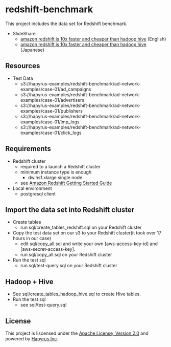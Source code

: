 redshift-benchmark
==================

This project includes the data set for Redshift benchmark.

- SlideShare
  - [amazon redshift is 10x faster and cheaper than hadoop hive](http://www.slideshare.net/Hapyrus/amazon-redshift-is-10x-faster-and-cheaper-than-hadoop-hive) (English)
  - [amazon redshift is 10x faster and cheaper than hadoop hive](http://www.slideshare.net/Hapyrus/amazon-redshift-hadoop-hive10) (Japanese)

## Resources

- Test Data
  - s3://hapyrus-examples/redshift-benchmark/ad-network-examples/case-01/ad_campaigns
  - s3://hapyrus-examples/redshift-benchmark/ad-network-examples/case-01/advertisers
  - s3://hapyrus-examples/redshift-benchmark/ad-network-examples/case-01/publishers
  - s3://hapyrus-examples/redshift-benchmark/ad-network-examples/case-01/imp_logs
  - s3://hapyrus-examples/redshift-benchmark/ad-network-examples/case-01/click_logs

## Requirements

  - Redshift cluster
    - required to a launch a Redshift cluster
    - minimum instance type is enough
      - dw.hs1.xlarge single node
    - see [Amazon Redshift Getting Started Guide](http://docs.aws.amazon.com/redshift/latest/gsg/welcome.html)
  - Local environment
    - postgresql client

## Import the data set into Redshift cluster

  - Create tables
    - run sql/create_tables_redshift.sql on your Redshift cluster
  - Copy the test data set on our s3 to your Redshift cluster(it took over 17 hours in our case)
    - edit sql/copy_all.sql and write your own [aws-access-key-id] and [aws-secret-access-key].
    - run sql/copy_all.sql on your Redshift cluster
  - Run the test sql
    - run sql/test-query.sql on your Redshift cluster

## Hadoop + Hive

 - See sql/create_tables_hadoop_hive.sql to create Hive tables.
 - Run the test sql
    - see sql/test-query.sql

## License

This project is liscensed under the [Apache License, Version 2.0](http://www.apache.org/licenses/LICENSE-2.0.html) and powered by [Hapyrus Inc](http://hapyrus.com).